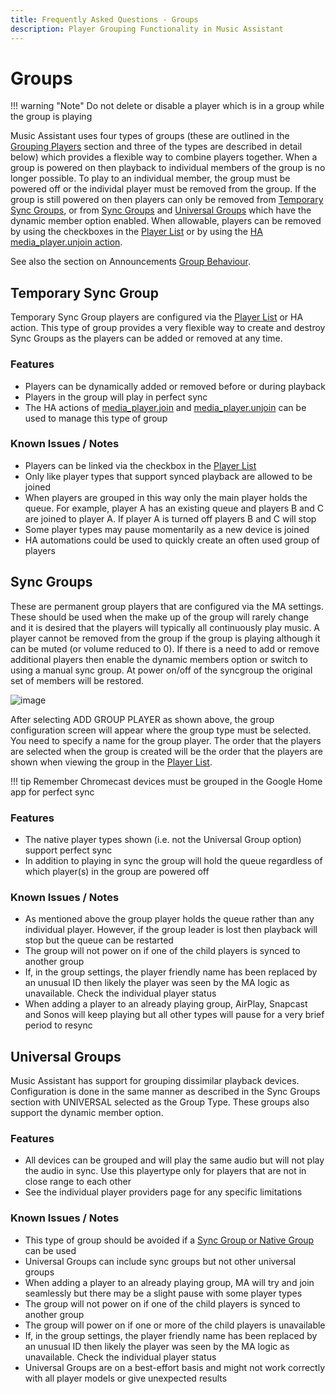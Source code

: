 ```yaml
---
title: Frequently Asked Questions - Groups
description: Player Grouping Functionality in Music Assistant
---
```


# Groups

!!! warning "Note"
    Do not delete or disable a player which is in a group while the group is playing

Music Assistant uses four types of groups (these are outlined in the [Grouping Players](../ui.md#grouping-players) section and three of the types are described in detail below) which provides a flexible way to combine players together. When a group is powered on then playback to individual members of the group is no longer possible. To play to an individual member, the group must be powered off or the individal player must be removed from the group. If the group is still powered on then players can only be removed from [Temporary Sync Groups](#temporary-sync-group), or from [Sync Groups](#sync-groups) and [Universal Groups](#universal-groups) which have the dynamic member option enabled. When allowable, players can be removed by using the checkboxes in the [Player List](../ui.md#player-list) or by using the [HA media_player.unjoin action](https://www.home-assistant.io/integrations/media_player/#media-control-actions).

See also the section on Announcements [Group Behaviour](../integration/announcements/#group-behaviour).

## Temporary Sync Group

Temporary Sync Group players are configured via the [Player List](../ui.md#player-list) or HA action. This type of group provides a very flexible way to create and destroy Sync Groups as the players can be added or removed at any time. 

### Features

- Players can be dynamically added or removed before or during playback
- Players in the group will play in perfect sync
- The HA actions of [media_player.join](https://www.home-assistant.io/integrations/media_player/#action-media_playerjoin) and [media_player.unjoin](https://www.home-assistant.io/integrations/media_player/#action-media_playerunjoin) can be used to manage this type of group

### Known Issues / Notes

- Players can be linked via the checkbox in the [Player List](../ui.md#player-list)
- Only like player types that support synced playback are allowed to be joined
- When players are grouped in this way only the main player holds the queue. For example, player A has an existing queue and players B and C are joined to player A. If player A is turned off players B and C will stop
- Some player types may pause momentarily as a new device is joined
- HA automations could be used to quickly create an often used group of players 

## Sync Groups

These are permanent group players that are configured via the MA settings. These should be used when the make up of the group will rarely change and it is desired that the players will typically all continuously play music. A player cannot be removed from the group if the group is playing although it can be muted (or volume reduced to 0). If there is a need to add or remove additional players then enable the dynamic members option or switch to using a manual sync group. At power on/off of the syncgroup the original set of members will be restored.

![image](../assets/screenshots/syncgroup.png)

After selecting ADD GROUP PLAYER as shown above, the group configuration screen will appear where the group type must be selected. You need to specify a name for the group player. The order that the players are selected when the group is created will be the order that the players are shown when viewing the group in the [Player List](../ui.md#player-list).

!!! tip
    Remember Chromecast devices must be grouped in the Google Home app for perfect sync

### Features

- The native player types shown (i.e. not the Universal Group option) support perfect sync
- In addition to playing in sync the group will hold the queue regardless of which player(s) in the group are powered off
  
### Known Issues / Notes

- As mentioned above the group player holds the queue rather than any individual player. However, if the group leader is lost then playback will stop but the queue can be restarted
- The group will not power on if one of the child players is synced to another group
- If, in the group settings, the player friendly name has been replaced by an unusual ID then likely the player was seen by the MA logic as unavailable. Check the individual player status
- When adding a player to an already playing group, AirPlay, Snapcast and Sonos will keep playing but all other types will pause for a very brief period to resync

## Universal Groups

Music Assistant has support for grouping dissimilar playback devices. Configuration is done in the same manner as described in the Sync Groups section with UNIVERSAL selected as the Group Type. These groups also support the dynamic member option.

### Features

- All devices can be grouped and will play the same audio but will not play the audio in sync. Use this playertype only for players that are not in close range to each other
- See the individual player providers page for any specific limitations

### Known Issues / Notes

- This type of group should be avoided if a [Sync Group or Native Group](../ui.md#grouping-players) can be used
- Universal Groups can include sync groups but not other universal groups
- When adding a player to an already playing group, MA will try and join seamlessly but there may be a slight pause with some player types
- The group will not power on if one of the child players is synced to another group
- The group will power on if one or more of the child players is unavailable
- If, in the group settings, the player friendly name has been replaced by an unusual ID then likely the player was seen by the MA logic as unavailable. Check the individual player status
- Universal Groups are on a best-effort basis and might not work correctly with all player models or give unexpected results
